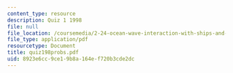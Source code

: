 ```yaml
---
content_type: resource
description: Quiz 1 1998
file: null
file_location: /coursemedia/2-24-ocean-wave-interaction-with-ships-and-offshore-energy-systems-13-022-spring-2002/8923e6cc9ce19b8a164ef720b3cde2dc_quiz198probs.pdf
file_type: application/pdf
resourcetype: Document
title: quiz198probs.pdf
uid: 8923e6cc-9ce1-9b8a-164e-f720b3cde2dc
---
```

